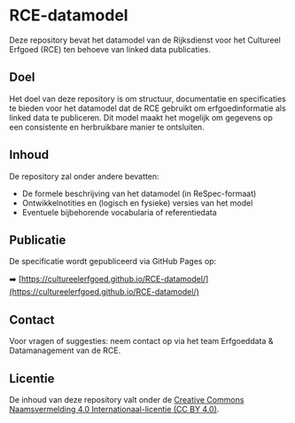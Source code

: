 # RCE-datamodel

Deze repository bevat het datamodel van de Rijksdienst voor het Cultureel Erfgoed (RCE) ten behoeve van linked data publicaties.

## Doel

Het doel van deze repository is om structuur, documentatie en specificaties te bieden voor het datamodel dat de RCE gebruikt om erfgoedinformatie als linked data te publiceren. Dit model maakt het mogelijk om gegevens op een consistente en herbruikbare manier te ontsluiten.

## Inhoud

De repository zal onder andere bevatten:
- De formele beschrijving van het datamodel (in ReSpec-formaat)
- Ontwikkelnotities en (logisch en fysieke) versies van het model
- Eventuele bijbehorende vocabularia of referentiedata

## Publicatie

De specificatie wordt gepubliceerd via GitHub Pages op:

➡️ [https://cultureelerfgoed.github.io/RCE-datamodel/](https://cultureelerfgoed.github.io/RCE-datamodel/)

## Contact

Voor vragen of suggesties: neem contact op via het team Erfgoeddata & Datamanagement van de RCE.

## Licentie

De inhoud van deze repository valt onder de [Creative Commons Naamsvermelding 4.0 Internationaal-licentie (CC BY 4.0)](https://creativecommons.org/licenses/by/4.0/deed.nl).
